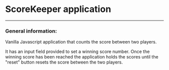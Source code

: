 # ScoreKeeper application   
***
### General information:  

Vanilla Javascript application that counts the score between two players.   

It has an input field provided to set a winning score number. Once the winning score has been reached the application holds the scores until the "reset" button resets the score between the two players.
